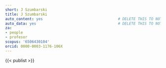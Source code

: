 ```yaml
---
short: J Szumbarski
title: J Szumbarski
auto_content: yes                                  # DELETE THIS TO NOT AUTO GENERATE CONTENT
auto_data: yes                                     # DELETE THIS TO NOT AUTO GENERATE METADATA
za:
- people
- profesor
scopus: '6506430104'
orcid: 0000-0003-1176-106X
---
```


{{< publist >}}
